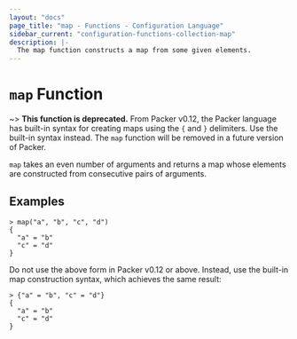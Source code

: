 ```yaml
---
layout: "docs"
page_title: "map - Functions - Configuration Language"
sidebar_current: "configuration-functions-collection-map"
description: |-
  The map function constructs a map from some given elements.
---
```


# `map` Function


~> **This function is deprecated.** From Packer v0.12, the Packer
language has built-in syntax for creating maps using the `{` and `}`
delimiters. Use the built-in syntax instead. The `map` function will be
removed in a future version of Packer.

`map` takes an even number of arguments and returns a map whose elements
are constructed from consecutive pairs of arguments.

## Examples

```
> map("a", "b", "c", "d")
{
  "a" = "b"
  "c" = "d"
}
```

Do not use the above form in Packer v0.12 or above. Instead, use the
built-in map construction syntax, which achieves the same result:

```
> {"a" = "b", "c" = "d"}
{
  "a" = "b"
  "c" = "d"
}
```

